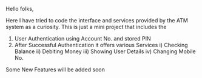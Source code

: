 Hello folks,

  Here I have tried to code the interface and services provided by the ATM system as a curiosity.
  This is just a mini project that includes the 
  1) User Authentication using Account No. and stored PIN
  2) After Successful Authentication it offers various Services 
      i) Checking Balance
      ii) Debiting Money
      iii) Showing User Details
      iv) Changing Mobile No.

   Some New Features will be added soon
